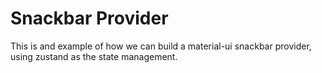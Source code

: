 # Snackbar Provider

This is and example of how we can build a material-ui snackbar provider, using zustand as the state management.
